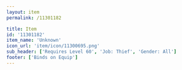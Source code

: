 ```yaml
---
layout: item
permalink: /11301182

title: Item
id: '11301182'
item_name: 'Unknown'
icon_url: 'item/icon/11300695.png'
sub_header: ['Requires Level 60', 'Job: Thief', 'Gender: All']
footer: ['Binds on Equip']
---
```

